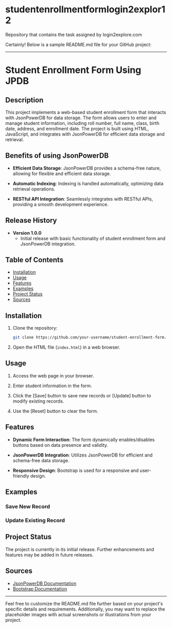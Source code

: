 # studentenrollmentformlogin2explor12
Repository that contains the task assigned by login2explore.com

Certainly! Below is a sample README.md file for your GitHub project:

---

# Student Enrollment Form Using JPDB

## Description

This project implements a web-based student enrollment form that interacts with JsonPowerDB for data storage. The form allows users to enter and manage student information, including roll number, full name, class, birth date, address, and enrollment date. The project is built using HTML, JavaScript, and integrates with JsonPowerDB for efficient data storage and retrieval.

## Benefits of using JsonPowerDB

- **Efficient Data Storage**: JsonPowerDB provides a schema-free nature, allowing for flexible and efficient data storage.

- **Automatic Indexing**: Indexing is handled automatically, optimizing data retrieval operations.

- **RESTful API Integration**: Seamlessly integrates with RESTful APIs, providing a smooth development experience.

## Release History

- **Version 1.0.0**
  - Initial release with basic functionality of student enrollment form and JsonPowerDB integration.

## Table of Contents

- [Installation](#installation)
- [Usage](#usage)
- [Features](#features)
- [Examples](#examples)
- [Project Status](#project-status)
- [Sources](#sources)

## Installation

1. Clone the repository:

   ```bash
   git clone https://github.com/your-username/student-enrollment-form.git
   ```

2. Open the HTML file (`index.html`) in a web browser.

## Usage

1. Access the web page in your browser.

2. Enter student information in the form.

3. Click the [Save] button to save new records or [Update] button to modify existing records.

4. Use the [Reset] button to clear the form.

## Features

- **Dynamic Form Interaction**: The form dynamically enables/disables buttons based on data presence and validity.

- **JsonPowerDB Integration**: Utilizes JsonPowerDB for efficient and schema-free data storage.

- **Responsive Design**: Bootstrap is used for a responsive and user-friendly design.

## Examples

### Save New Record

### Update Existing Record

## Project Status

The project is currently in its initial release. Further enhancements and features may be added in future releases.

## Sources

- [JsonPowerDB Documentation](https://login2explore.com/jpdb/docs.html)
- [Bootstrap Documentation](https://getbootstrap.com/docs/3.4/)

---

Feel free to customize the README.md file further based on your project's specific details and requirements. Additionally, you may want to replace the placeholder images with actual screenshots or illustrations from your project.
